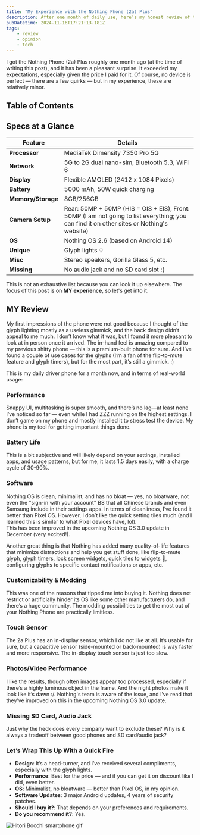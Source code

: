 ```yaml
---
title: "My Experience with the Nothing Phone (2a) Plus"
description: After one month of daily use, here’s my honest review of the Nothing Phone (2a) Plus.
pubDatetime: 2024-11-16T17:21:13.181Z
tags:
    - review
    - opinion
    - tech
---
```


I got the Nothing Phone (2a) Plus roughly one month ago (at the time of writing this post), and it has been a pleasant surprise. It exceeded my expectations, especially given the price I paid for it. Of course, no device is perfect — there are a few quirks — but in my experience, these are relatively minor.

## Table of Contents

## Specs at a Glance

| Feature            | Details                                                                                                                                   |
| ------------------ | ----------------------------------------------------------------------------------------------------------------------------------------- |
| **Processor**      | MediaTek Dimensity 7350 Pro 5G                                                                                                            |
| **Network**        | 5G to 2G dual nano-sim, Bluetooth 5.3, WiFi 6                                                                                             |
| **Display**        | Flexible AMOLED (2412 x 1084 Pixels)                                                                                                      |
| **Battery**        | 5000 mAh, 50W quick charging                                                                                                              |
| **Memory/Storage** | 8GB/256GB                                                                                                                                 |
| **Camera Setup**   | Rear: 50MP + 50MP (HIS = OIS + EIS), Front: 50MP (I am not going to list everything; you can find it on other sites or Nothing's website) |
| **OS**             | Nothing OS 2.6 (based on Android 14)                                                                                                      |
| **Unique**         | Glyph lights 💡                                                                                                                           |
| **Misc**           | Stereo speakers, Gorilla Glass 5, etc.                                                                                                    |
| **Missing**        | No audio jack and no SD card slot :(                                                                                                      |

This is not an exhaustive list because you can look it up elsewhere. The focus of this post is on **MY experience**, so let's get into it.

## MY Review

My first impressions of the phone were not good because I thought of the glyph lighting mostly as a useless gimmick, and the back design didn’t appeal to me much. I don’t know what it was, but I found it more pleasant to look at in person once it arrived. The in-hand feel is amazing compared to my previous shitty phone — this is a premium-built phone for sure. And I’ve found a couple of use cases for the glyphs (I’m a fan of the flip-to-mute feature and glyph timers), but for the most part, it’s still a gimmick. :)

This is my daily driver phone for a month now, and in terms of real-world usage:

### **Performance**

Snappy UI, multitasking is super smooth, and there’s no lag—at least none I’ve noticed so far — even while I had ZZZ running on the highest settings. I don’t game on my phone and mostly installed it to stress test the device. My phone is my tool for getting important things done.

### **Battery Life**

This is a bit subjective and will likely depend on your settings, installed apps, and usage patterns, but for me, it lasts 1.5 days easily, with a charge cycle of 30-90%.

### **Software**

Nothing OS is clean, minimalist, and has no bloat — yes, no bloatware, not even the "sign-in with your account" BS that all Chinese brands and even Samsung include in their settings apps. In terms of cleanliness, I’ve found it better than Pixel OS. However, I don’t like the quick setting tiles much (and I learned this is similar to what Pixel devices have, lol).  
This has been improved in the upcoming Nothing OS 3.0 update in December (very excited!).

Another great thing is that Nothing has added many quality-of-life features that minimize distractions and help you get stuff done, like flip-to-mute glyph, glyph timers, lock screen widgets, quick tiles to widgets 🤯, configuring glyphs to specific contact notifications or apps, etc.

### **Customizability & Modding**

This was one of the reasons that tipped me into buying it. Nothing does not restrict or artificially hinder its OS like some other manufacturers do, and there’s a huge community. The modding possibilities to get the most out of your Nothing Phone are practically limitless.

### **Touch Sensor**

The 2a Plus has an in-display sensor, which I do not like at all. It’s usable for sure, but a capacitive sensor (side-mounted or back-mounted) is way faster and more responsive. The in-display touch sensor is just too slow.

### **Photos/Video Performance**

I like the results, though often images appear too processed, especially if there’s a highly luminous object in the frame. And the night photos make it look like it’s dawn :/. Nothing's team is aware of the issue, and I’ve read that they’ve improved on this in the upcoming Nothing OS 3.0 update.

### **Missing SD Card, Audio Jack**

Just why the heck does every company want to exclude these? Why is it always a tradeoff between good phones and SD card/audio jack?

### Let’s Wrap This Up With a Quick Fire

- **Design**: It’s a head-turner, and I’ve received several compliments, especially with the glyph lights.
- **Performance**: Best for the price — and if you can get it on discount like I did, even better.
- **OS**: Minimalist, no bloatware — better than Pixel OS, in my opinion.
- **Software Updates**: 3 major Android updates, 4 years of security patches.
- **Should I buy it?**: That depends on your preferences and requirements.
- **Do you recommend it?**: Yes.

![Hitori Bocchi smartphone gif](https://media1.tenor.com/m/5due5y_1r28AAAAd/hitori-bocchi.gif)
